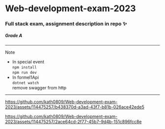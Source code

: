 # Web-development-exam-2023
### Full stack exam, assignment description in repo ✨
##### Grade A
---

> [!NOTE]
> - In special event  
> ```npm install```  
> ```npm run dev```  
> - In formel1Api  
> ```dotnet watch```  
> remove swagger from http  

---

https://github.com/kath0809/Web-development-exam-2023/assets/114475257/b438370d-a3ad-43f7-b81b-026ace42ede5

https://github.com/kath0809/Web-development-exam-2023/assets/114475257/2ace64cd-2f77-45b7-9d4b-151c896fcc8e

